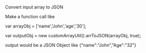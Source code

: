 Convert input array to JSON 

Make a function call like

var arrayObj = ['name','John','age','30'];

var outputObj = new customArrayUtil().arrToJSON(arrayObj, true);

output would be a JSON Object like {"name":"John","Age":"32"}
